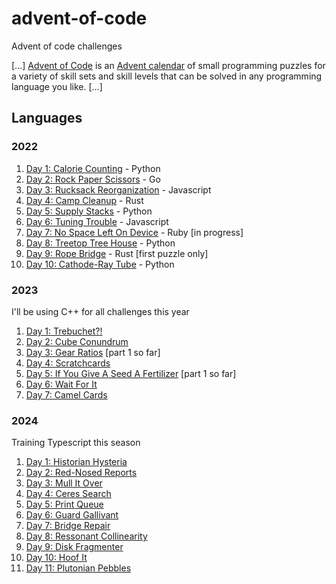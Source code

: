 # advent-of-code
Advent of code challenges

[...]
[Advent of Code](https://adventofcode.com/2022/about) is an [Advent calendar](https://en.wikipedia.org/wiki/Advent_calendar) of small programming puzzles for a variety of skill sets and skill levels that can be solved in any programming language you like.
[...]

## Languages

### 2022

1. [Day 1: Calorie Counting](https://github.com/lazaromenezes/advent-of-code/tree/main/2022/01) - Python
2. [Day 2: Rock Paper Scissors](https://github.com/lazaromenezes/advent-of-code/tree/main/2022/02) - Go
3. [Day 3: Rucksack Reorganization](https://github.com/lazaromenezes/advent-of-code/tree/main/2022/03) - Javascript
4. [Day 4: Camp Cleanup](https://github.com/lazaromenezes/advent-of-code/tree/main/2022/04) - Rust
5. [Day 5: Supply Stacks](https://github.com/lazaromenezes/advent-of-code/tree/main/2022/05) - Python
6. [Day 6: Tuning Trouble](https://github.com/lazaromenezes/advent-of-code/tree/main/2022/06) - Javascript
7. [Day 7: No Space Left On Device](https://github.com/lazaromenezes/advent-of-code/tree/main/2022/07) - Ruby [in progress]
8. [Day 8: Treetop Tree House](https://github.com/lazaromenezes/advent-of-code/tree/main/2022/08) - Python
9. [Day 9: Rope Bridge](https://github.com/lazaromenezes/advent-of-code/tree/main/2022/09) - Rust [first puzzle only]
10. [Day 10: Cathode-Ray Tube](https://github.com/lazaromenezes/advent-of-code/tree/main/2022/10) - Python

### 2023

I'll be using C++ for all challenges this year

1. [Day 1: Trebuchet?!](https://github.com/lazaromenezes/advent-of-code/tree/main/2023/01)
2. [Day 2: Cube Conundrum](https://github.com/lazaromenezes/advent-of-code/tree/main/2023/02)
3. [Day 3: Gear Ratios](https://github.com/lazaromenezes/advent-of-code/tree/main/2023/03) [part 1 so far]
4. [Day 4: Scratchcards](https://github.com/lazaromenezes/advent-of-code/tree/main/2023/04)
5. [Day 5: If You Give A Seed A Fertilizer](https://github.com/lazaromenezes/advent-of-code/tree/main/2023/05) [part 1 so far]
6. [Day 6: Wait For It](https://github.com/lazaromenezes/advent-of-code/tree/main/2023/06)
7. [Day 7: Camel Cards](https://github.com/lazaromenezes/advent-of-code/tree/main/2023/07)

### 2024

Training Typescript this season

1. [Day 1: Historian Hysteria](https://github.com/lazaromenezes/advent-of-code/tree/main/2024/src/01)
2. [Day 2: Red-Nosed Reports](https://github.com/lazaromenezes/advent-of-code/tree/main/2024/src/02)
3. [Day 3: Mull It Over](https://github.com/lazaromenezes/advent-of-code/tree/main/2024/src/03)
4. [Day 4: Ceres Search](https://github.com/lazaromenezes/advent-of-code/tree/main/2024/src/04)
5. [Day 5: Print Queue](https://github.com/lazaromenezes/advent-of-code/tree/main/2024/src/05)
6. [Day 6: Guard Gallivant](https://github.com/lazaromenezes/advent-of-code/tree/main/2024/src/06)
7. [Day 7: Bridge Repair](https://github.com/lazaromenezes/advent-of-code/tree/main/2024/src/07)
8. [Day 8: Ressonant Collinearity](https://github.com/lazaromenezes/advent-of-code/tree/main/2024/src/08)
9. [Day 9: Disk Fragmenter](https://github.com/lazaromenezes/advent-of-code/tree/main/2024/src/09)
10. [Day 10: Hoof It](https://github.com/lazaromenezes/advent-of-code/tree/main/2024/src/10)
11. [Day 11: Plutonian Pebbles](https://github.com/lazaromenezes/advent-of-code/tree/main/2024/src/11)

